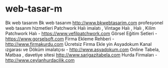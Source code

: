 # web-tasar-m
Bk web tasarım
Bk web tasarım http://www.bkwebtasarim.com profesyonel web tasarım hizmetleri
Patchwork Halı imalatı , Vintage Halı , Halı , Kilim Patchwork Halı - https://www.vefilpatchwork.com
Görsel Eğitim Setleri - https://www.gorselsoft.com
Firma Ekleme Rehberi - http://www.firmakurdu.com Ücretsiz Firma Ekle yin
Asyadokum Kanal ızgarası ve Döküm imalatçısı - http://www.asyadokum.com
Online Tabela, Matbaa , davetiye sitesi http://www.sarigazitabela.com
Hurda Firmaları - http://www.ceylanhurdacilik.com
